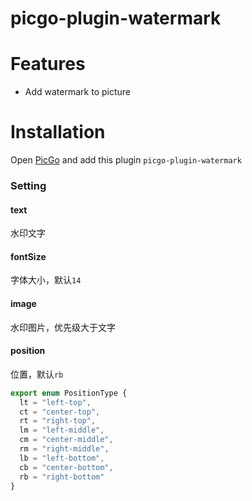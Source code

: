 # picgo-plugin-watermark

# Features

- Add watermark to picture

# Installation

Open [PicGo](https://github.com/Molunerfinn/PicGo) and add this plugin `picgo-plugin-watermark`

### Setting

#### text

水印文字

#### fontSize

字体大小，默认`14`

#### image

水印图片，优先级大于文字

#### position

位置，默认`rb`

```js
export enum PositionType {
  lt = "left-top",
  ct = "center-top",
  rt = "right-top",
  lm = "left-middle",
  cm = "center-middle",
  rm = "right-middle",
  lb = "left-bottom",
  cb = "center-bottom",
  rb = "right-bottom"
}
```
